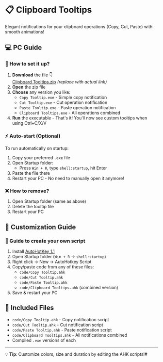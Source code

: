 # 📋 Clipboard Tooltips

Elegant notifications for your clipboard operations (Copy, Cut, Paste) with smooth animations!

## 💻 PC Guide

### 🔷 How to set it up?
1. **Download** the file 👇  
   [Clipboard Tooltips.zip](https://example.com/download) *(replace with actual link)*
2. **Open** the zip file
3. **Choose** any version you like:
   - `Copy Tooltip.exe` - Simple copy notification
   - `Cut Tooltip.exe` - Cut operation notification  
   - `Paste Tooltip.exe` - Paste operation notification
   - `Clipboard Tooltips.exe` - All operations combined
4. **Run** the executable - That's it! You'll now see custom tooltips when using Ctrl+C/X/V

### ⚡ Auto-start (Optional)
To run automatically on startup:
1. Copy your preferred `.exe` file
2. Open Startup folder:
   - Press `Win + R`, type `shell:startup`, hit Enter
3. Paste the file there
4. Restart your PC - No need to manually open it anymore!

### ❌ How to remove?
1. Open Startup folder (same as above)
2. Delete the tooltip file
3. Restart your PC

## 🎨 Customization Guide

### 🔷 Guide to create your own script
1. Install [AutoHotKey 1.1](https://www.autohotkey.com/download/ahk-install.exe)
2. Open Startup folder (`Win + R` → `shell:startup`)
3. Right click → New → AutoHotkey Script
4. Copy/paste code from any of these files:
   - `code/Copy Tooltip.ahk`
   - `code/Cut Tooltip.ahk`  
   - `code/Paste Tooltip.ahk`
   - `code/Clipboard Tooltips.ahk` (combined version)
5. Save & restart your PC

## 📂 Included Files
- `code/Copy Tooltip.ahk` - Copy notification script
- `code/Cut Tooltip.ahk` - Cut notification script  
- `code/Paste Tooltip.ahk` - Paste notification script
- `code/Clipboard Tooltips.ahk` - All notifications combined
- Compiled `.exe` versions of each

---

💡 **Tip**: Customize colors, size and duration by editing the AHK scripts!#
